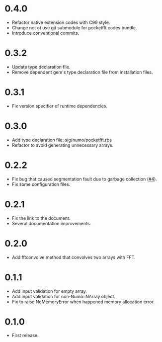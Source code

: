 # 0.4.0
- Refactor native extension codes with C99 style.
- Change not ot use git submodule for pocketfft codes bundle.
- Introduce conventional commits.

# 0.3.2
- Update type declaration file.
- Remove dependent gem's type declaration file from installation files.

# 0.3.1
- Fix version specifier of runtime dependencies.

# 0.3.0
- Add type declaration file: sig/numo/pocketfft.rbs
- Refactor to avoid generating unnecessary arrays.

# 0.2.2
- Fix bug that caused segmentation fault due to garbage collection ([#4](https://github.com/yoshoku/numo-pocketfft/pull/4)).
- Fix some configuration files.

# 0.2.1
- Fix the link to the document.
- Several documentation improvements.

# 0.2.0
- Add fftconvolve method that convolves two arrays with FFT.

# 0.1.1
- Add input validation for empty array.
- Add input validation for non-Numo::NArray object.
- Fix to raise NoMemoryError when happened memory allocation error.

# 0.1.0
- First release.
